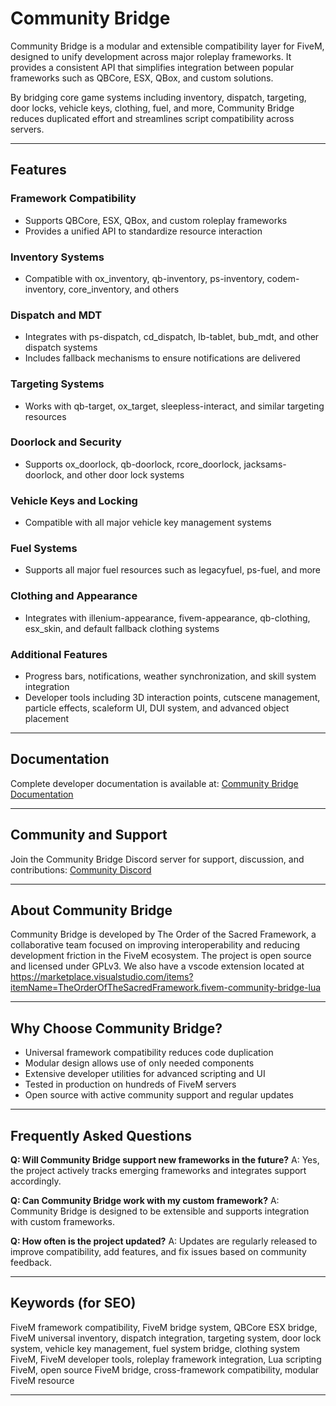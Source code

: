 # Community Bridge

Community Bridge is a modular and extensible compatibility layer for FiveM, designed to unify development across major roleplay frameworks. It provides a consistent API that simplifies integration between popular frameworks such as QBCore, ESX, QBox, and custom solutions.

By bridging core game systems including inventory, dispatch, targeting, door locks, vehicle keys, clothing, fuel, and more, Community Bridge reduces duplicated effort and streamlines script compatibility across servers.

---

## Features

### Framework Compatibility

* Supports QBCore, ESX, QBox, and custom roleplay frameworks
* Provides a unified API to standardize resource interaction

### Inventory Systems

* Compatible with ox\_inventory, qb-inventory, ps-inventory, codem-inventory, core\_inventory, and others

### Dispatch and MDT

* Integrates with ps-dispatch, cd\_dispatch, lb-tablet, bub\_mdt, and other dispatch systems
* Includes fallback mechanisms to ensure notifications are delivered

### Targeting Systems

* Works with qb-target, ox\_target, sleepless-interact, and similar targeting resources

### Doorlock and Security

* Supports ox\_doorlock, qb-doorlock, rcore\_doorlock, jacksams-doorlock, and other door lock systems

### Vehicle Keys and Locking

* Compatible with all major vehicle key management systems

### Fuel Systems

* Supports all major fuel resources such as legacyfuel, ps-fuel, and more

### Clothing and Appearance

* Integrates with illenium-appearance, fivem-appearance, qb-clothing, esx\_skin, and default fallback clothing systems

### Additional Features

* Progress bars, notifications, weather synchronization, and skill system integration
* Developer tools including 3D interaction points, cutscene management, particle effects, scaleform UI, DUI system, and advanced object placement

---

## Documentation

Complete developer documentation is available at:
[Community Bridge Documentation](https://mrnewbs-scrips.gitbook.io/the-order-of-the-sacred-framework)

---

## Community and Support

Join the Community Bridge Discord server for support, discussion, and contributions:
[Community Discord](https://discord.gg/MukwBuJjP7)

---

## About Community Bridge

Community Bridge is developed by The Order of the Sacred Framework, a collaborative team focused on improving interoperability and reducing development friction in the FiveM ecosystem. The project is open source and licensed under GPLv3.
We also have a vscode extension located at https://marketplace.visualstudio.com/items?itemName=TheOrderOfTheSacredFramework.fivem-community-bridge-lua

---

## Why Choose Community Bridge?

* Universal framework compatibility reduces code duplication
* Modular design allows use of only needed components
* Extensive developer utilities for advanced scripting and UI
* Tested in production on hundreds of FiveM servers
* Open source with active community support and regular updates

---

## Frequently Asked Questions

**Q: Will Community Bridge support new frameworks in the future?**
A: Yes, the project actively tracks emerging frameworks and integrates support accordingly.

**Q: Can Community Bridge work with my custom framework?**
A: Community Bridge is designed to be extensible and supports integration with custom frameworks.

**Q: How often is the project updated?**
A: Updates are regularly released to improve compatibility, add features, and fix issues based on community feedback.

---

## Keywords (for SEO)

FiveM framework compatibility, FiveM bridge system, QBCore ESX bridge, FiveM universal inventory, dispatch integration, targeting system, door lock system, vehicle key management, fuel system bridge, clothing system FiveM, FiveM developer tools, roleplay framework integration, Lua scripting FiveM, open source FiveM bridge, cross-framework compatibility, modular FiveM resource

---
